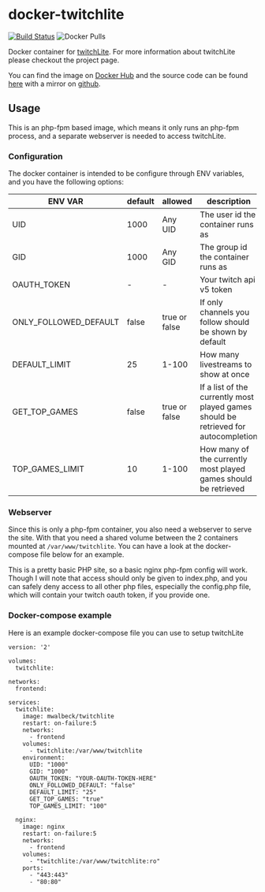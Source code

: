 # docker-twitchlite

[![Build Status](https://build.walbeck.it/api/badges/mwalbeck/docker-twitchlite/status.svg)](https://build.walbeck.it/mwalbeck/docker-twitchlite)
![Docker Pulls](https://img.shields.io/docker/pulls/mwalbeck/twitchlite)

Docker container for [twitchLite](https://github.com/mwalbeck/twitchlite). For more information about twitchLite please checkout the project page.

You can find the image on [Docker Hub](https://hub.docker.com/r/mwalbeck/twitchlite) and the source code can be found [here](https://git.walbeck.it/mwalbeck/docker-twitchlite) with a mirror on [github](https://github.com/mwalbeck/docker-twitchlite).

## Usage

This is an php-fpm based image, which means it only runs an php-fpm process, and a separate webserver is needed to access twitchLite.

### Configuration

The docker container is intended to be configure through ENV variables, and you have the following options:

|ENV VAR|default|allowed|description|
|------|--------|-------|-----------|
|UID|1000|Any UID|The user id the container runs as|
|GID|1000|Any GID|The group id the container runs as|
|OAUTH_TOKEN| - | - |Your twitch api v5 token|
|ONLY_FOLLOWED_DEFAULT|false|true or false|If only channels you follow should be shown by default|
|DEFAULT_LIMIT|25|1-100|How many livestreams to show at once|
|GET_TOP_GAMES|false|true or false|If a list of the currently most played games should be retrieved for autocompletion|
|TOP_GAMES_LIMIT|10|1-100|How many of the currently most played games should be retrieved|

### Webserver

Since this is only a php-fpm container, you also need a webserver to serve the site. With that you need a shared volume between the 2 containers mounted at ```/var/www/twitchlite```. You can have a look at the docker-compose file below for an example.

This is a pretty basic PHP site, so a basic nginx php-fpm config will work. Though I will note that access should only be given to index.php, and you can safely deny access to all other php files, especially the config.php file, which will contain your twitch oauth token, if you provide one.

### Docker-compose example

Here is an example docker-compose file you can use to setup twitchLite

```
version: '2'

volumes:
  twitchlite:

networks:
  frontend:

services:
  twitchlite:
    image: mwalbeck/twitchlite
    restart: on-failure:5
    networks:
      - frontend
    volumes:
      - twitchlite:/var/www/twitchlite
    environment:
      UID: "1000"
      GID: "1000"
      OAUTH_TOKEN: "YOUR-OAUTH-TOKEN-HERE"
      ONLY_FOLLOWED_DEFAULT: "false"
      DEFAULT_LIMIT: "25"
      GET_TOP_GAMES: "true"
      TOP_GAMES_LIMIT: "100"

  nginx:
    image: nginx
    restart: on-failure:5
    networks:
      - frontend
    volumes:
      - "twitchlite:/var/www/twitchlite:ro"
    ports:
      - "443:443"
      - "80:80"
```
